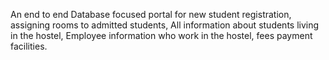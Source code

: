 An end to end Database focused portal for new student registration, assigning rooms to admitted students, All information about students living in the hostel, Employee information who work in the hostel, fees payment facilities.
